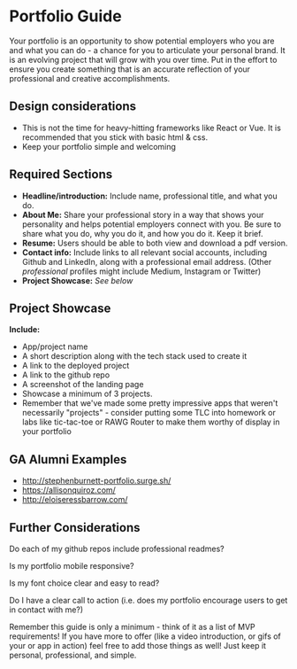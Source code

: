 # Portfolio Guide

Your portfolio is an opportunity to show potential employers who you are and what you can do - a chance for you to articulate your personal brand.  It is an evolving project that will grow with you over time.  Put in the effort to ensure you create something that is an accurate reflection of your professional and creative accomplishments.

## Design considerations

- This is not the time for heavy-hitting frameworks like React or Vue.  It is recommended that you stick with basic html & css.
- Keep your portfolio simple and welcoming


## Required Sections

- __Headline/introduction:__ Include name, professional title, and what you do.
- __About Me:__ Share your professional story in a way that shows your personality and helps potential employers connect with you.  Be sure to share what you do, why you do it, and how you do it.  Keep it brief.
- __Resume:__  Users should be able to both view and download a pdf version.
- __Contact info:__  Include links to all relevant social accounts, including Github and LinkedIn, along with a professional email address. (Other _professional_ profiles might include Medium, Instagram or Twitter)
- __Project Showcase:__ _See below_

## Project Showcase

__Include:__

- App/project name
- A short description along with the tech stack used to create it
- A link to the deployed project
- A link to the github repo
- A screenshot of the landing page
- Showcase a minimum of 3 projects.  
- Remember that we've made some pretty impressive apps that weren't necessarily "projects" - consider putting some TLC into homework or labs like tic-tac-toe or RAWG Router to make them worthy of display in your portfolio

## GA Alumni Examples
- http://stephenburnett-portfolio.surge.sh/
- https://allisonquiroz.com/
- http://eloiseressbarrow.com/


## Further Considerations

Do each of my github repos include professional readmes?

Is my portfolio mobile responsive?

Is my font choice clear and easy to read?

Do I have a clear call to action (i.e. does my portfolio encourage users to get in contact with me?)

Remember this guide is only a minimum - think of it as a list of MVP requirements!  If you have more to offer (like a video introduction, or gifs of your or app in action) feel free to add those things as well!  Just keep it personal, professional, and simple.
